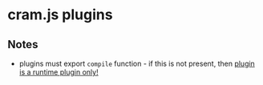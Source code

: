 cram.js plugins
===============




Notes
-----

* plugins must export `compile` function - if this is not present, then [plugin is a runtime plugin only!](https://github.com/cujojs/cram/blob/216e3109777f8baa5c269e8fae4dd34eda931bbe/lib/transform/amdFromPlugin.js#L13)

